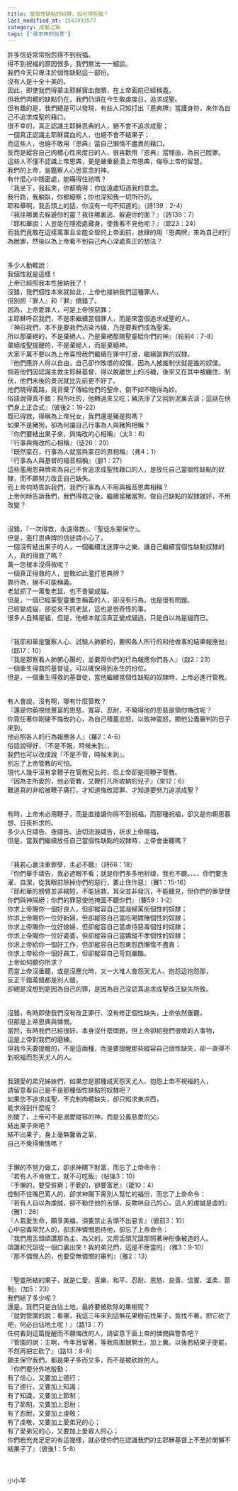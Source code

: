 ```yaml
---
title: 當個性缺點的奴隸，如何得祝福？
last_modified_at: 1547993577
category: 成聖之路
tags: ['尋求神的旨意']
---
```


<p>許多信徒常常抱怨得不到祝福。<br/>得不到祝福的原因很多，我們無法一一細談。<br/>我們今天只專注於個性缺點這一部份。<br/><!--more-->沒有人是十全十美的。<br/>因此，即使我們得蒙主耶穌寶血救贖，在上帝面前已經稱義，<br/>但我們肉體的缺點仍在，我們仍須在今生敬虔度日，追求成聖。<br/>但有趣的是，我們總是可以發現，有些人只知打出『恩典牌』當護身符，來作為自己不追求成聖的藉口。<br/>很不幸的，真正認識主耶穌恩典的人，絕不會不追求成聖；<br/>一個真正認識主耶穌寶血的人，也絕不會不結果子；<br/>而這些人，也絕不敢用『恩典』當自己懶惰不盡責的藉口。<br/>反而是縱容自己肉體心性來度日的人，很喜歡用『恩典』當理由，為自己脫罪。<br/>這些人不僅不認識上帝恩典，更是嚴重褻瀆上帝恩典，侮辱上帝的智慧。<br/>我們的上帝，是鑑察人心思意念的神。<br/>有什麼心中隱密處，能瞞得住祂嗎？<br/>『我坐下，我起來，你都曉得；你從遠處知道我的意念。<br/>我行路，我躺臥，你都細察；你也深知我一切所行的。<br/>耶和華啊，我舌頭上的話，你沒有一句不知道的』（詩139：2-4）<br/>『我往哪裏去躲避你的靈？我往哪裏逃、躲避你的面？』（詩139：7）<br/>『耶和華說：人豈能在隱密處藏身，使我看不見他呢？』（耶23：24）<br/>而我們竟敢在這樣萬軍且全能全智的上帝面前，放肆的用『恩典牌』來為自己的行為脫罪，然後以為上帝看不到自己內心深處真正的想法？<br/><br/><br/>多少人動輒說：<br/>我個性就是這樣！<br/>上帝已經照我本性接納我了！<br/>沒錯，我們個性本來就如此，上帝也接納我們這種罪人，<br/>但別把『罪人』和『罪』搞錯了。<br/>因為，上帝愛罪人，可是上帝恨惡罪；<br/>主耶穌呼召我們，不是來繼續當個罪人，而是來當個追求成聖的人。<br/>『神召我們，本不是要我們沾染污穢，乃是要我們成為聖潔。<br/>所以那棄絕的，不是棄絕人，乃是棄絕那賜聖靈給你們的神』（帖前4：7-8）<br/>棄絕成聖提醒的，不是棄絕人，而是棄絕神。<br/>大家千萬不要以為上帝喜悅我們繼續在罪中打滾，繼續當罪的奴隸。<br/>『他們應許人得以自由，自己卻作敗壞的奴僕，因為人被誰制伏就是誰的奴僕。<br/>倘若他們因認識主救主耶穌基督，得以脫離世上的污穢，後來又在其中被纏住、制伏，他們末後的景況就比先前更不好了。<br/>他們曉得義路，竟背棄了傳給他們的聖命，倒不如不曉得為妙。<br/>俗語說得真不錯：狗所吐的，他轉過來又吃；豬洗淨了又回到泥裏去滾；這話在他們身上正合式』（彼後2：19-22）<br/>既已得救，得稱為上帝兒女，我們還是豬是狗嗎？<br/>如果不是豬狗，卻為何讓自己行事為人與豬狗相稱？<br/>『你們要結出果子來，與悔改的心相稱』（太3：8）<br/>『行事與悔改的心相稱』（徒26：20）<br/>『既然蒙召，行事為人就當與蒙召的恩相稱』（弗4：1）<br/>『行事為人與基督的福音相稱』（腓1：27）<br/>這些濫用恩典牌來為自己不肯追求成聖找藉口的人，是放任自己當個性缺點的奴隸，而不願努力改正自己缺失。<br/>而上帝何時告訴我們，我們行事為人不用與福音恩典相稱？<br/>上帝何時告訴我們，我們得救之後，繼續當豬當狗、做自己缺點的奴隸就好，不用改變？<br/><br/><br/>沒錯，『一次得救，永遠得救』、『聖徒永蒙保守』。<br/>但是，濫打恩典牌的信徒請小心了，<br/>一個沒有結出果子的人，一個繼續沈迷罪中之樂、讓自己繼續當個性缺點奴隸的人，真的得救了嗎？<br/>萬一您根本沒得救呢？<br/>一個真正得救的人，豈敢如此濫打恩典牌？<br/>靠行為，絕不可能稱義。<br/>老鼠抓了一萬隻老鼠，也不會變成貓。<br/>但是，一個已經蒙聖靈重生稱義的人，卻沒有行為，也是很有問題。<br/>已經變成貓，卻從來不抓老鼠，這也是很奇怪的事。<br/>很多人自稱是貓，但是，他根本就沒真正變成貓過，只是自以為是貓而已。<br/><br/><br/>『我耶和華是鑒察人心、試驗人肺腑的，要照各人所行的和他做事的結果報應他』（耶17：10）<br/>『我是那察看人肺腑心腸的，並要照你們的行為報應你們各人』（啟2：23）<br/>一個重生得救的基督徒，可以確保得到永生的份位。<br/>但是，一個重生得救的基督徒，當他繼續當個性缺點的奴隸時，上帝必進行管教。<br/><br/><br/>有人會說，沒有啊，哪有什麼管教？<br/>『還是你藐視他豐富的恩慈、寬容、忍耐，不曉得他的恩慈是領你悔改呢？<br/>你竟任著你剛硬不悔改的心，為自己積蓄忿怒，以致神震怒，顯他公義審判的日子來到。<br/>他必照各人的行為報應各人』（羅2：4-6）<br/>俗話說得好，『不是不報，時候未到』，<br/>我們也可以改成說『不是不管，時候未到』。<br/>別忘了上帝管教的可怕。<br/>現代人幾乎沒有拿鞭子在管教兒女的，但上帝卻是用鞭子管教。<br/>『因為主所愛的，他必管教，又鞭打凡所收納的兒子』（來12：6）<br/>難道真的非給被鞭子痛打，才知道悔改認罪、才知道要努力追求成聖？<br/><br/><br/>有時，上帝未必用鞭子，而是直接讓你得不到祝福，而那種祝福，卻又是你朝思暮想、日夜祈求的。<br/>多少人日禱告、夜禱告、迫切流淚禱告，祈求上帝賜福，<br/>但是，當我們繼續放任自己當個性缺點的奴隸時，上帝會垂聽嗎？<br/><br/><br/>『我若心裏注重罪孽，主必不聽』（詩66：18）<br/>『你們舉手禱告，我必遮眼不看；就是你們多多地祈禱，我也不聽。、、、你們要洗濯、自潔，從我眼前除掉你們的惡行，要止住作惡』（賽1：15-16）<br/>『耶和華的膀臂並非縮短，不能拯救，耳朵並非發沉，不能聽見，但你們的罪孽使你們與神隔絕；你們的罪惡使他掩面不聽你們』（賽59：1-2）<br/>你求上帝賜你一個好良人，但卻縱容自己當潑婦罵街個性的奴隸；<br/>你求上帝賜你一位好新婦，但卻縱容自己當吃喝嫖賭個性的奴隸；<br/>你求上帝賜你一位好媳婦，但卻縱容自己當虐待惡毒個性的奴隸；<br/>你求上帝賜你一位好婆婆，但卻縱容自己當嬌縱不孝個性的奴隸；<br/>你求上帝給你一個好工作，但卻縱容自己怨東怨西懶惰不盡責；<br/>你求上帝給你一個好員工，但卻縱容自己苛刻嚴酷。<br/>上帝如何聽你所求？<br/>而當上帝沒垂聽，或是沒應允時，又一大堆人會怨天尤人、抱怨這抱怨那，<br/>反正千錯萬錯都是別人錯，<br/>卻總是沒想到是因為自己的罪，是因為自己沒認真追求成聖改正缺失所致。<br/><br/><br/>沒錯，有時即使我們沒有改正罪行、沒有修正個性缺失，上帝依然垂聽，<br/>但那是上帝恩典與憐憫。<br/>當然，有時我們已經很好、本身沒什麼問題，但上帝卻給我們很壞的人事物，<br/>這是上帝對我們的磨練。<br/>但我今天要提醒的，不是這兩種，而是要提醒那些縱容自己個性缺失，卻一直得不到祝福而怨天尤人的人。<br/><br/><br/>我親愛的弟兄姊妹們，如果您是那種成天怨天尤人、抱怨上帝不祝福的人，<br/>請留意看自己是不是那種個性缺點的奴隸吧？<br/>如果您不追求成聖、不克制肉體缺失，卻只知求東求西，<br/>能求得到什麼呢？<br/>別傻了，上帝可不是溺愛縱容的神，而是公義慈愛的父。<br/>結出果子來吧？<br/>結不出果子，身上毫無馨香之氣，<br/>自己不覺得慚愧嗎？<br/><br/><br/>手懶的不努力做工，卻求神賜下財富，而忘了上帝命令：<br/>『若有人不肯做工，就不可吃飯』（帖後3：10）<br/>『手懶的，要受貧窮；手勤的，卻要富足』（箴10：4）<br/>控制不住嘴巴罵人的，卻求神賜下需別人幫忙的福份，而忘了上帝命令：<br/>『若有人自以為虔誠，卻不勒住他的舌頭，反欺哄自己的心，這人的虔誠是虛的』（雅1：26）<br/>『人若愛生命，願享美福，須要禁止舌頭不出惡言』（彼前3：10）<br/>心中惡毒常咒人的，卻求神憐憫恩待他，卻忘了上帝命令：<br/>『我們用舌頭頌讚那為主、為父的，又用舌頭咒詛那照著神形像被造的人。<br/>頌讚和咒詛從一個口裏出來！我的弟兄們，這是不應當的』（雅3：9-10）<br/>『那不憐憫人的，也要受無憐憫的審判』（雅2：13）<br/><br/><br/>『聖靈所結的果子，就是仁愛、喜樂、和平、忍耐、恩慈、良善、信實、溫柔、節制』（加5：23）<br/>我們結了多少呢？<br/>還是，我們只是白佔土地，最終要被砍除的果樹呢？<br/>『就對管園的說：看哪，我這三年來到這無花果樹前找果子，竟找不著。把它砍了吧，何必白佔地土呢！』（路13：7）<br/>任何看到這篇提醒而不願悔改的人，請留意下面上帝的憐憫與警告吧？<br/>『管園的說：主啊，今年且留著，等我周圍掘開土，加上糞。以後若結果子便罷，不然再把它砍了』（路13：8-9）<br/>願主保守我們，都是果子多而又多，而不是被砍除的人。<br/>『你們要分外地殷勤；<br/>有了信心，又要加上德行；<br/>有了德行，又要加上知識；<br/>有了知識，又要加上節制；<br/>有了節制，又要加上忍耐；<br/>有了忍耐，又要加上虔敬；<br/>有了虔敬，又要加上愛弟兄的心；<br/>有了愛弟兄的心，又要加上愛眾人的心；<br/>你們若充充足足的有這幾樣，就必使你們在認識我們的主耶穌基督上不至於閒懶不結果子了』（彼後1：5-8）<br/><br/><br/><br/>小小羊<br/></p><p> </p><br/>
